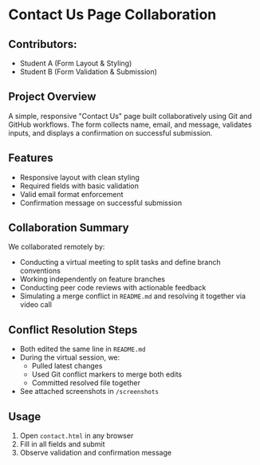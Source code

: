 # Contact Us Page Collaboration

## Contributors:

- Student A (Form Layout & Styling)
- Student B (Form Validation & Submission)

## Project Overview

A simple, responsive "Contact Us" page built collaboratively using Git and GitHub workflows. The form collects name, email, and message, validates inputs, and displays a confirmation on successful submission.

## Features

- Responsive layout with clean styling
- Required fields with basic validation
- Valid email format enforcement
- Confirmation message on successful submission

## Collaboration Summary

We collaborated remotely by:

- Conducting a virtual meeting to split tasks and define branch conventions
- Working independently on feature branches
- Conducting peer code reviews with actionable feedback
- Simulating a merge conflict in `README.md` and resolving it together via video call

## Conflict Resolution Steps

- Both edited the same line in `README.md`
- During the virtual session, we:
  - Pulled latest changes
  - Used Git conflict markers to merge both edits
  - Committed resolved file together
- See attached screenshots in `/screenshots`

## Usage

1. Open `contact.html` in any browser
2. Fill in all fields and submit
3. Observe validation and confirmation message
